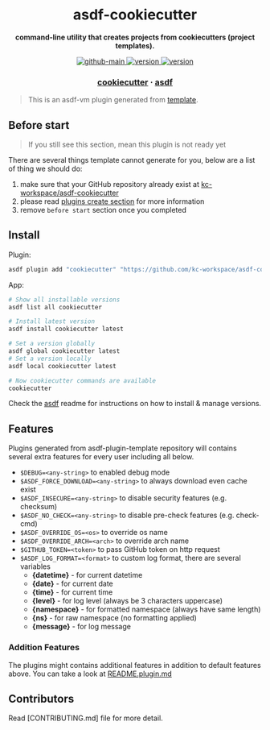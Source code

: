 <h1 align="center">
  asdf-cookiecutter
</h1>

<!-- Description section -->
<p align="center">
  <strong> command-line utility that creates projects from cookiecutters (project templates).</strong>
</p>

<!-- Badges section -->
<p align="center">
  <a href="https://github.com/kc-workspace/asdf-cookiecutter/actions/workflows/main.yml">
    <img
      alt="github-main"
      src="https://img.shields.io/github/actions/workflow/status/kc-workspace/asdf-cookiecutter/main.yml?style=flat-square&logo=github">
  </a>
  <a href="https://github.com/kc-workspace/asdf-cookiecutter/releases">
    <img
      alt="version"
      src="https://img.shields.io/github/v/release/kc-workspace/asdf-cookiecutter?style=flat-square&logo=github">
  </a>
  <a href="https://github.com/kc-workspace/asdf-cookiecutter/commits/main">
    <img
      alt="version"
      src="https://img.shields.io/github/last-commit/kc-workspace/asdf-cookiecutter/main?style=flat-square&logo=github">
  </a>
</p>

<!-- Links section -->
<h3 align="center">
  <a href="https://cookiecutter.readthedocs.io/en/stable/README.html">cookiecutter</a>
  <span> · </span>
  <a href="https://asdf-vm.com">asdf</a>
</h3>

> This is an asdf-vm plugin generated from [template][template-gh].

## Before start

> If you still see this section, mean this plugin is not ready yet

There are several things template cannot generate for you,
below are a list of thing we should do:

1. make sure that your GitHub repository already exist at [kc-workspace/asdf-cookiecutter][plugin-gh]
2. please read [plugins create section][asdf-create-plugin] for more information
3. remove `before start` section once you completed

## Install

Plugin:

```sh
asdf plugin add "cookiecutter" "https://github.com/kc-workspace/asdf-cookiecutter.git"
```

App:

```sh
# Show all installable versions
asdf list all cookiecutter

# Install latest version
asdf install cookiecutter latest

# Set a version globally
asdf global cookiecutter latest
# Set a version locally
asdf local cookiecutter latest

# Now cookiecutter commands are available
cookiecutter
```

Check the [asdf][asdf-link] readme for instructions on
how to install & manage versions.

## Features

Plugins generated from asdf-plugin-template repository will
contains several extra features for every user including all below.

- `$DEBUG=<any-string>` to enabled debug mode
- `$ASDF_FORCE_DOWNLOAD=<any-string>` to always download even cache exist
- `$ASDF_INSECURE=<any-string>` to disable security features (e.g. checksum)
- `$ASDF_NO_CHECK=<any-string>` to disable pre-check features (e.g. check-cmd)
- `$ASDF_OVERRIDE_OS=<os>` to override os name
- `$ASDF_OVERRIDE_ARCH=<arch>` to override arch name
- `$GITHUB_TOKEN=<token>` to pass GitHub token on http request
- `$ASDF_LOG_FORMAT=<format>` to custom log format, there are several variables
  - **{datetime}** - for current datetime
  - **{date}** - for current date
  - **{time}** - for current time
  - **{level}** - for log level (always be 3 characters uppercase)
  - **{namespace}** - for formatted namespace (always have same length)
  - **{ns}** - for raw namespace (no formatting applied)
  - **{message}** - for log message

### Addition Features

The plugins might contains additional features
in addition to default features above.
You can take a look at [README.plugin.md][app-readme]

## Contributors

Read [CONTRIBUTING.md] file for more detail.

<!-- LINKS SECTION -->

[app-readme]: ./README.plugin.md
[plugin-gh]: https://github.com/kc-workspace/asdf-cookiecutter
[template-gh]: https://github.com/kc-workspace/asdf-plugin-template
[asdf-link]: https://github.com/asdf-vm/asdf
[asdf-create-plugin]: https://asdf-vm.com/plugins/create.html
